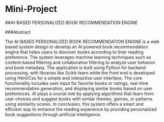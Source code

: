 # Mini-Project 

##AI-BASED PERSONALIZED BOOK RECOMMENDATION ENGINE

###Abstract

The AI-BASED PERSONALIZED BOOK RECOMMENDATION ENGINE  is a web based system design to develop an AI powered book recommendation engine that helps users to discover books according to their reading preference. The system leverages machine learning techniques such as content-based filtering and collaborative filtering to analyze user behavior and book metadata. The application is built using Python for backend processing, with libraries like Scikit-learn  while the front end is developed using Html/Css for a simple and interactive user interface. The core functionality includes user input for favorite books or ratings, real-time recommendation generation, and displaying similar books based on user preferences. AI plays a crucial role by applying algorithms that learn from user choices and suggest books with similar themes, genres, or patterns using similarity scores. In conclusion, this system offers a smart and efficient way to enhance the reading experience by providing personalized book suggestions through artificial intelligence.

